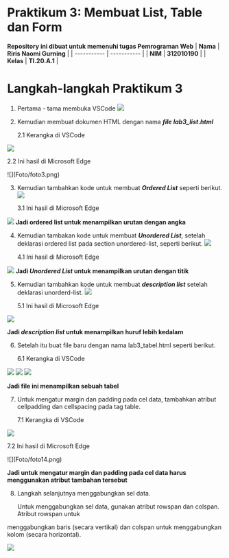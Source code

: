 # Praktikum 3: Membuat List, Table dan Form

<strong>Repository ini dibuat untuk memenuhi tugas Pemrograman Web</strong>
| <strong>Nama</strong>      | <strong>Riris Naomi Gurning</strong>  |
| ----------- | ----------- |
| <strong>NIM</strong>     | <strong>312010190</strong>       |
| <strong>Kelas</strong>   | <strong>TI.20.A.1</strong>        |

# Langkah-langkah Praktikum 3

1. Pertama - tama membuka VSCode
 ![](Foto/foto1.png)

2. Kemudian membuat dokumen HTML dengan nama <b><i>file lab3_list.html</i></b>
   <p>2.1 Kerangka di VSCode</p>
 ![](Foto/foto2.png)
   <p>2.2 Ini hasil di Microsoft Edge</p>
![](Foto/foto3.png)

3. Kemudian tambahkan kode untuk membuat <b><i>Ordered List</i></b> seperti berikut.
 ![](Foto/foto4.png)
    <p>3.1 Ini hasil di Microsoft Edge</p>
 ![](Foto/foto5.png)
<strong>Jadi ordered list untuk menampilkan urutan dengan angka</strong>

4. Kemudian tambakan kode untuk membuat <b><i>Unordered List</i></b>, setelah deklarasi ordered list pada section unordered-list, seperti berikut.
 ![](Foto/foto6.png)
   <p>4.1 Ini hasil di Microsoft Edge</p>
![](Foto/foto7.png)
<strong>Jadi <b><i>Unordered List</i></b> untuk menampilkan urutan dengan titik</strong>

5. Kemudian tambahkan kode untuk membuat <b><i>description list</i></b> setelah deklarasi unorderd-list.
 ![](Foto/foto8.png)
   <p>5.1 Ini hasil di Microsoft Edge</p>
 ![](Foto/foto9.png)
 <strong><p>Jadi <b><i>description list</i></b> untuk menampilkan huruf lebih kedalam </strong></p>

6. Setelah itu buat file baru dengan nama lab3_tabel.html seperti berikut.
   <p>6.1 Kerangka di VSCode</p>
![](Foto/foto10.png) 
![](Foto/foto11.png) 
![](Foto/foto12.png)
<strong><p>Jadi file ini menampilkan sebuah tabel</strong></p>

 
7. Untuk mengatur margin dan padding pada cel data, tambahkan atribut cellpadding dan cellspacing pada tag table.
   <p>7.1 Kerangka di VSCode</p>
 ![](Foto/foto13.png)
   <p>7.2 Ini hasil di Microsoft Edge</p>
![](Foto/foto14.png)
<strong><p>Jadi untuk mengatur margin dan padding pada cel data harus menggunakan atribut tambahan tersebut</strong></p>

8. Langkah selanjutnya menggabungkan sel data. 
   <p> Untuk menggabungkan sel data, gunakan atribut rowspan dan colspan. Atribut rowspan untuk
menggabungkan baris (secara vertikal) dan colspan untuk menggabungkan kolom (secara
horizontal).</p>
![](Foto/foto15.png)



 